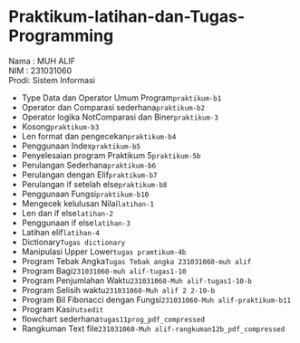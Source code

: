 # Praktikum-latihan-dan-Tugas-Programming
<div> Nama : MUH ALIF </div>
<div> NIM : 231031060 </div>
<div> Prodi: Sistem Informasi </div>

* Type Data dan Operator Umum Program`praktikum-b1`
* Operator dan Comparasi sederhana`praktikum-b2`
* Operator logika NotComparasi dan Biner`praktikum-3`
* Kosong`praktikum-b3`
* Len format dan pengecekan`praktikum-b4`
* Penggunaan Index`praktikum-b5`
* Penyelesaian program Praktikum 5`praktikum-5b`
* Perulangan Sederhana`praktikum-b6`
* Perulangan dengan Elif`praktikum-b7`
* Perulangan if setelah else`praktikum-b8`
* Penggunaan Fungsi`praktikum-b10`
* Mengecek kelulusan Nilai`latihan-1`
* Len dan if else`latihan-2`
* Penggunaan if else`latihan-3`
* Latihan elif`latihan-4`
* Dictionary`Tugas dictionary`
* Manipulasi Upper Lower`tugas pramtikum-4b`
* Program Tebak Angka`Tugas Tebak angka 231031060-muh alif`
* Program Bagi`231031060-muh alif-tugas1-10`
* Program Penjumlahan Waktu`231031060-Muh alif-tugas1-10-b`
* Program Selisih waktu`231031060-Muh alif 2 2-10-b`
* Program Bil Fibonacci dengan Fungsi`231031060-Muh alif-praktikum-b11`
* Program Kasir`utsedit`
* flowchart sederhana`tugas11prog_pdf_compressed`
* Rangkuman Text file`231031060-Muh alif-rangkuman12b_pdf_compressed`

